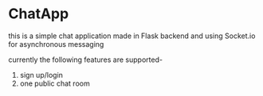 # ChatApp
this is a simple chat application made in Flask backend and using Socket.io for asynchronous messaging

currently the following features are supported-
1) sign up/login
2) one public chat room
